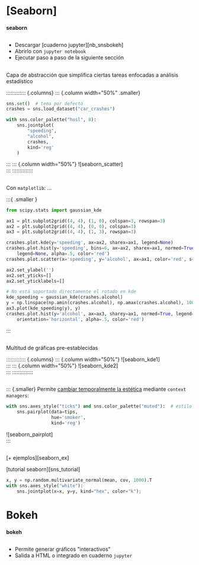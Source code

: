 
# [Seaborn]
#### seaborn

##
- Descargar [cuaderno jupyter][nb_snsbokeh]
- Abrirlo con `jupyter notebook`
- Ejecutar paso a paso de la siguiente sección

##
Capa de abstracción que simplifica ciertas tareas enfocadas a análisis
estadístico

::::::::::::: {.columns}
::: {.column width="50%" .smaller}
~~~python
sns.set()  # tema por defecto
crashes = sns.load_dataset("car_crashes")

with sns.color_palette("husl", 8):
    sns.jointplot(
        "speeding",
        "alcohol",
        crashes,
        kind='reg'
    )
~~~
:::
::: {.column width="50%"}
![seaborn_scatter]\
:::
::::::::::::::

##

Con `matplotlib`: ...

:::{ .smaller }
~~~python
from scipy.stats import gaussian_kde

ax1 = plt.subplot2grid((4, 4), (1, 0), colspan=3, rowspan=3)
ax2 = plt.subplot2grid((4, 4), (0, 0), colspan=3)
ax3 = plt.subplot2grid((4, 4), (1, 3), rowspan=3)

crashes.plot.kde(y='speeding', ax=ax2, sharex=ax1, legend=None)
crashes.plot.hist(y='speeding', bins=6, ax=ax2, sharex=ax1, normed=True,
    legend=None, alpha=.5, color='red')
crashes.plot.scatter(x='speeding', y='alcohol', ax=ax1, color='red', s=50)

ax2.set_ylabel('')
ax2.set_yticks=[]
ax2.set_yticklabels=[]

# No está soportado directamente el rotado en kde
kde_speeding = gaussian_kde(crashes.alcohol)
y = np.linspace(np.amin(crashes.alcohol), np.amax(crashes.alcohol), 100)
ax3.plot(kde_speeding(y), y)
crashes.plot.hist(y='alcohol', ax=ax3, sharey=ax1, normed=True, legend=None,
    orientation='horizontal', alpha=.5, color='red')
~~~
:::

##
Multitud de gráficas pre-establecidas

::::::::::::: {.columns}
::: {.column width="50%"}
![seaborn_kde1]\
:::
::: {.column width="50%"}
![seaborn_kde2]\
:::
::::::::::::::

##
::: {.smaller}
Permite [cambiar temporalmente la estética](sns_context) mediante
`context managers`:

~~~python
with sns.axes_style("ticks") and sns.color_palette("muted"):  # estilo temporal
    sns.pairplot(data=tips,
                 hue='smoker',
                 kind='reg')
~~~

![seaborn_pairplot]\
:::

##

[+ ejemplos][seaborn_ex]

[tutorial seaborn][sns_tutorial]

~~~python
x, y = np.random.multivariate_normal(mean, cov, 1000).T
with sns.axes_style("white"):
    sns.jointplot(x=x, y=y, kind="hex", color="k");
~~~

# Bokeh
#### bokeh

##
- Permite generar gráficos "interactivos"
- Salida a HTML o integrado en cuaderno `jupyter`

